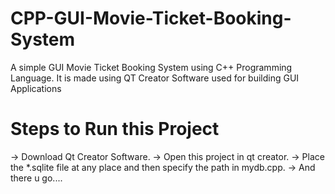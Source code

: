 # CPP-GUI-Movie-Ticket-Booking-System
A simple GUI Movie Ticket Booking System using C++ Programming Language.
It is made using QT Creator Software used for building GUI Applications

# Steps to Run this Project
-> Download Qt Creator Software.
-> Open this project in qt creator.
-> Place the *.sqlite file at any place and then specify the path in mydb.cpp.
-> And there u go....
